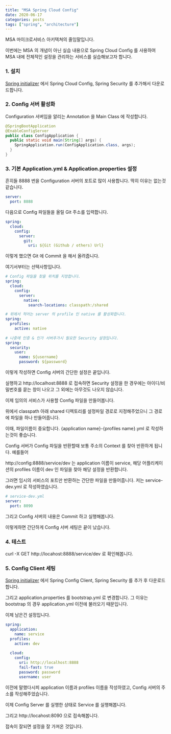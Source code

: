 ```yaml
---
title: "MSA Spring Cloud Config"
date: 2020-06-17
categories: posts
tags: ["spring", "architecture"]
---
```


MSA 마이크로서비스 아키텍쳐의 줄임말입니다.

이번에는 MSA 의 개념이 아닌 실습 내용으로 Spring Cloud Config 를 사용하여 MSA 내에 전체적인 설정을 관리하는 서비스를 실습해보고자 합니다.

### 1. 설치   
[Spring initializer](https://start.spring.io/) 에서 Spring Cloud Config, Spring Security 를 추가해서 다운로드합니다.

### 2. Config 서버 활성화
Configuration 서버임을 알리는 Annotation 을 Main Class 에 작성합니다.
```java
@SpringBootApplication
@EnableConfigServer
public class ConfigApplication {
  public static void main(String[] args) {
    SpringApplication.run(ConfigApplication.class, args);
  }
}
```

### 3. 기본 Application.yml & Application.properties 설정
흔히들 8888 번을 Configuration 서버의 포트로 많이 사용합니다. 딱히 이유는 없는것 같습니다.
```yml
server:
  port: 8888
```
다음으로 Config 파일들을 올릴 Git 주소를 입력합니다.
```yml
spring:
  cloud:
    config:
      server:
        git:
          uri: ${Git (Github / others) Url}
```
이렇게 했으면 Git 에 Commit 을 해서 올려줍니다.

여기서부터는 선택사항입니다. 

```yml
# Config 파일을 찾을 위치를 지정합니다.
spring:
  cloud:
    config:
      server:
        native:
          search-locations: classpath:/shared

# 위에서 적어는 server 의 profile 인 native 를 활성화합니다.
spring:
  profiles:
    active: native
		
# 나중에 인증 & 인가 서버추가시 필요한 Security 설정입니다.
spring:
  security:
    user:
      name: ${username}
      password: ${password}
```
이렇게 작성하면 Config 서버의 간단한 설정은 끝입니다.

실행하고 http://localhost:8888 로 접속하면 Security 설정을 한 경우에는 아이디/비밀번호를 묻는 창이 나오고 그 외에는 아무것도 나오지 않습니다.

이제 임의의 서비스가 사용할 Config 파일을 만들어봅니다.

위에서 classpath 아래 shared 디렉토리를 설정파일 경로로 지정해주었으니 그 경로에 파일을 하나 만들어줍니다.

이때, 파일이름이 중요합니다. {application name}-{profiles name}.yml 로 작성하는것이 좋습니다.

Config 서버가 Config 파일을 반환할때 보통 주소의 Context 를 찾아 반환하게 됩니다. 예를들어

http://config:8888/service/dev 는 application 이름이 service, 해당 어플리케이션의 profiles 이름이 dev 인 파일을 찾아 해당 설정을 반환합니다.

그러면 임시의 서비스의 포트만 반환하는 간단한 파일을 만들어줍니다. 저는 service-dev.yml 로 작성하였습니다.

```yml
# service-dev.yml
server:
  port: 8090
```

그리고 Config 서버의 내용은 Commit 하고 실행해봅니다.

이렇게하면 간단하게 Config 서버 세팅은 끝이 났습니다.

### 4. 테스트
curl -X GET http://locahost:8888/service/dev 로 확인해봅니다.

### 5. Config Client 세팅
[Spring initializer](https://start.spring.io/) 에서 Spring Config Client, Spring Security 를 추가 후 다운로드 합니다.

그리고 application.properties 를 bootstrap.yml 로 변경합니다. 그 이유는 bootstrap 의 경우 application.yml 이전에 불러오기 때문입니다.

이제 남은건 설정입니다.

```yml
spring:
  application:
    name: service
  profiles:
    active: dev
    
  cloud:
    config:
      uri: http://localhost:8888
      fail-fast: true
      password: password
      username: user
```

이전에 말했다시피 application 이름과 profiles 이름을 작성하였고, Config 서버의 주소를 작성해주었습니다. 

이제 Config Server 를 실행한 상태로 Service 를 실행해봅니다.

그리고 http://locahost:8090 으로 접속해봅니다.

접속이 잘되면 설정을 잘 가져온 것입니다.